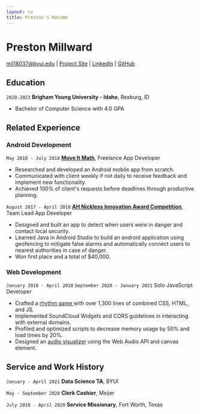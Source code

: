 ```yaml
---
layout: cv
title: Preston's Resume
---
```

# Preston Millward

<div id="webaddress">
<a href="mil18037@byui.edu">mil18037@byui.edu</a>
| <a href="https://display-of-my-projects.glitch.me/">Project Site</a>
| <a href="https://www.linkedin.com/in/preston-millward/">LinkedIn</a>
| <a href="https://github.com/millieTime">GitHub</a>
</div>

<!-- https://www.monique.tech/the-art-of-markdown -->

## Education

`2020-2023`
__Brigham Young University - Idaho__, Rexburg, ID

- Bachelor of Computer Science with 4.0 GPA

## Related Experience

### Android Development


`May 2018 - July 2018`
__<a href="https://moveitmaththesource.com/">Move It Math</a>__, Freelance App Developer

- Researched and developed an Android mobile app from scratch.
- Communicated with client weekly if not daily to receive feedback and implement new functionality.
- Achieved 100% of client's requests before deadlines through productive planning.


`August 2017 - April 2018`
__<a href="https://ahninnovationaward.com/Documents/2018_AH_Nickless_Innovation_Award_winners.pdf">AH Nickless Innovation Award Competition</a>__, Team Lead App Developer

- Designed and built an app to detect when users were in danger and contact local security.
- Learned Java in Android Studio to build an android application using geofencing to mitigate false alarms and automatically connect users to nearest authorities in case of danger.
- Won first place and a total of $40,000.

### Web Development

`January 2018 - April 2018`
`September 2020 - January 2021`
Solo JavaScript Developer

- Crafted a <a href="https://display-of-my-projects.glitch.me/SuperHex.html">rhythm game </a>with over 1,300 lines of combined CSS, HTML, and JS.
- Implemented SoundCloud Widgets and CORS guidelines in interacting with external domains.
- Profiled and optimized scripts to decrease memory usage by 50% and load times by 20%.
- Designed an <a href="https://display-of-my-projects.glitch.me/SuperHex.html">audio visualizer</a> using the Web Audio API and canvas element.

## Service and Work History

`January - April 2021`
__Data Science TA__, BYUI


`May - September 2020`
__Clerk Cashier__, Meijer


`July 2018 - April 2020`
__Service Missionary__, Fort Worth, Texas



<!-- ### Footer

Last updated: May 2013 -->
